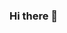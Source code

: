 ### Hi there 👋

<!--
**JohnKond/JohnKond** is a ✨ _special_ ✨ repository because its `README.md` (this file) appears on your GitHub profile.


- 🌱 I’m currently learning algorithms,compilers and R
- 📫 How reach me: gkontogiorgakes@gmail.com
-->
